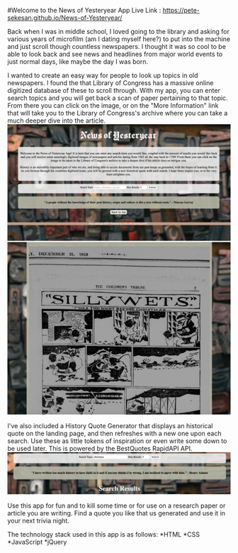 #Welcome to the News of Yesteryear App
Live Link : https://pete-sekesan.github.io/News-of-Yesteryear/

Back when I was in middle school, I loved going to the library and asking for various years of microfilm (am I dating myself here?) to put into the machine and just scroll though countless newspapers. I thought it was so cool to be able to look back and see news and headlines from major world events to just normal days, like maybe the day I was born. 

I wanted to create an easy way for people to look up topics in old newspapers. I found the that Library of Congress has a massive online digitized database of these to scroll through. With my app, you can enter search topics and you will get back a scan of paper pertaining to that topic. From there you can click on the image, or on the "More Information" link that will take you to the Library of Congress's archive where you can take a much deeper dive into the article.
![Landing Page](/images/readme-images/noy-landing-page.png)
![Search Result](/images/readme-images/noy-search-result.png)

I've also included a History Quote Generator that displays an historical quote on the landing page, and then refreshes with a new one upon each search. Use these as little tokens of inspiration or even write some down to be used later. This is powered by the BestQuotes RapidAPI API.
![Quote Field](/images/readme-images/noy-quote.png)

Use this app for fun and to kill some time or for use on a research paper or article you are writing. Find a quote you like that us generated and use it in your next trivia night. 

The technology stack used in this app is as follows:
*HTML
*CSS
*JavaScript
*jQuery




